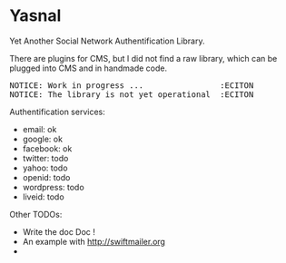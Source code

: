 Yasnal
======

Yet Another Social Network Authentification Library.

There are plugins for CMS, but I did not find a raw library, which can be plugged into CMS and in handmade code.

<pre>
NOTICE: Work in progress ...                :ECITON
NOTICE: The library is not yet operational  :ECITON
</pre>

Authentification services:
* email: ok
* google: ok
* facebook: ok
* twitter: todo
* yahoo: todo
* openid: todo
* wordpress: todo
* liveid: todo

Other TODOs:
* Write the doc Doc !
* An example with http://swiftmailer.org
* 
